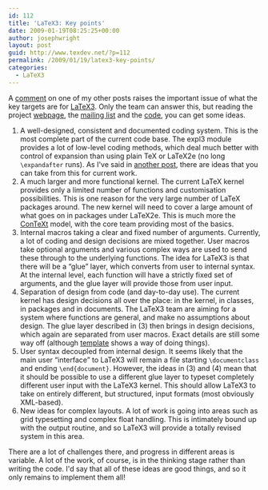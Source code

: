 ```yaml
---
id: 112
title: 'LaTeX3: Key points'
date: 2009-01-19T08:25:25+00:00
author: josephwright
layout: post
guid: http://www.texdev.net/?p=112
permalink: /2009/01/19/latex3-key-points/
categories:
  - LaTeX3
---
```

A <a href="http://www.texdev.net/2009/01/11/xetex-and-luatex-directions/#comment-41">comment</a> on one of my other posts raises the important issue of what the key targets are for <a title="LaTeX3 Homepage" href="http://www.latex-project.org/latex3.html">LaTeX3</a>. Only the team can answer this, but reading the project <a title="LaTeX3 Homepage" href="http://www.latex-project.org/latex3.html">webpage</a>, the <a title="LaTeX3 Mailing List" href="https://listserv.uni-heidelberg.de/cgi-bin/wa?A0=LATEX-">mailing list</a> and the <a title="LaTeX3 Code" href="http://www.latex-project.org/svnroot/experimental/trunk/">code</a>, you can get some ideas.
<ol>
 	<li>A well-designed, consistent and documented coding system. This is the most complete part of the current code base. The expl3 module provides a lot of low-level coding methods, which deal much better with control of expansion than using plain TeX or LaTeX2e (no long <code>\expandafter</code> runs). As I've said in <a href="http://www.texdev.net/2009/01/18/taking-good-practice-from-latex3/">another post</a>, there are ideas that you can take from this for current work.</li>
 	<li>A much larger and more functional kernel. The current LaTeX kernel provides only a limited number of functions and customisation possibilities. This is one reason for the very large number of LaTeX packages around. The new kernel will need to cover a large amount of what goes on in packages under LaTeX2e. This is much more the <a title="ConTeXt Wiki" href="http://wiki.contextgarden.net">ConTeXt</a> model, with the core team providing most of the basics.</li>
 	<li>Internal macros taking a clear and fixed number of arguments. Currently, a lot of coding and design decisions are mixed together. User macros take optional arguments and various complex ways are used to send these through to the underlying functions. The idea for LaTeX3 is that there will be a “glue” layer, which converts from user to internal syntax. At the internal level, each function will have a strictly fixed set of arguments, and the glue layer will provide those from user input.</li>
 	<li>Separation of design from code (and day-to-day use). The current kernel has design decisions all over the place: in the kernel, in classes, in packages and in documents. The LaTeX3 team are aiming for a system where functions are general, and make no assumptions about design. The glue layer described in (3) then brings in design decisions, which again are separated from user macros. Exact details are still some way off (although <a href="http://www.texdev.net/2009/01/05/the-latex3-template-concept/">template</a> shows a way of doing things).</li>
 	<li>User syntax decoupled from internal design. It seems likely that the main user “interface” to LaTeX3 will remain a file starting <code>\documentclass</code> and ending <code>\end{document}</code>. However, the ideas in (3) and (4) mean that it should be possible to use a different glue layer to typeset completely different user input with the LaTeX3 kernel. This should allow LaTeX3 to take on entirely different, but structured, input formats (most obviously XML-based).</li>
 	<li>New ideas for complex layouts. A lot of work is going into areas such as grid typesetting and complex float handling. This is intimately bound up with the output routine, and so LaTeX3 will provide a totally revised system in this area.</li>
</ol>
There are a lot of challenges there, and progress in different areas is variable. A lot of the work, of course, is in the thinking stage rather than writing the code. I'd say that all of these ideas are good things, and so it only remains to implement them all!
